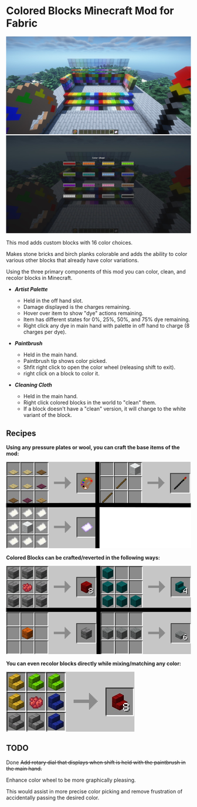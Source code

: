# Colored Blocks Minecraft Mod for Fabric

![screenshot](/showcase/blocks_preview.jpg)
![color_wheel](/showcase/color_wheel.jpg)

This mod adds custom blocks with 16 color choices.

Makes stone bricks and birch planks colorable and adds the ability to color various other blocks that already have color variations.

Using the three primary components of this mod you can color, clean, and recolor blocks in Minecraft.

- ***Artist Palette***
  - Held in the off hand slot.
  - Damage displayed is the charges remaining.
  - Hover over item to show "dye" actions remaining.
  - Item has different states for 0%, 25%, 50%, and 75% dye remaining.
  - Right click any dye in main hand with palette in off hand to charge (8 charges per dye).

- ***Paintbrush***
  - Held in the main hand.
  - Paintbrush tip shows color picked.
  - Shfit right click to open the color wheel (releasing shift to exit).
  - right click on a block to color it.

- ***Cleaning Cloth***
  - Held in the main hand.
  - Right click colored blocks in the world to "clean" them.
  - If a block doesn't have a "clean" version, it will change to the white variant of the block.
  
## Recipes

**Using any pressure plates or wool, you can craft the base items of the mod:**

![color_wheel](/showcase/recipes_main_items.jpg)

**Colored Blocks can be crafted/reverted in the following ways:**

![color_wheel](/showcase/recipe_color_block_crafting.jpg)

**You can even recolor blocks directly while mixing/matching any color:**

![color_wheel](/showcase/recipe_recoloring.jpg)

## TODO
 
Done ~~Add rotary dial that displays when shift is held with the paintbrush in the main hand.~~
 
Enhance color wheel to be more graphically pleasing.

This would assist in more precise color picking and remove frustration of accidentally passing the desired color.
